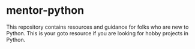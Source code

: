 # mentor-python
This repository contains resources and guidance for folks who are new to Python. This is your goto resource if you are looking for hobby projects in Python. 
